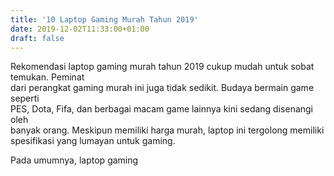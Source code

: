 ```yaml
---
title: '10 Laptop Gaming Murah Tahun 2019'
date: 2019-12-02T11:33:00+01:00
draft: false
---
```


Rekomendasi laptop gaming murah tahun 2019 cukup mudah untuk sobat temukan. Peminat  
dari perangkat gaming murah ini juga tidak sedikit. Budaya bermain game seperti  
PES, Dota, Fifa, dan berbagai macam game lainnya kini sedang disenangi oleh  
banyak orang. Meskipun memiliki harga murah, laptop ini tergolong memiliki  
spesifikasi yang lumayan untuk gaming.  
  
  
  
  
  
  
  
  
  
  
  
  
Pada umumnya, laptop gaming